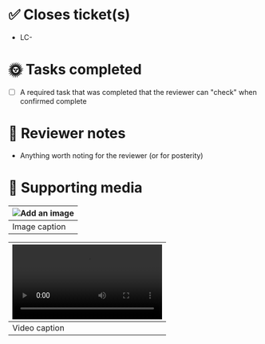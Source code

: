 # ✅ Closes ticket(s)

-   LC-

# 🌞 Tasks completed

- [ ] A required task that was completed that the reviewer can "check" when confirmed complete

# 📑 Reviewer notes

- Anything worth noting for the reviewer (or for posterity)

# 📸 Supporting media

| ![Add an image](https://loop-entity-logos.s3.us-east-2.amazonaws.com/loop-crypto-long.svg) | 
|:--| 
| Image caption |

| <video src="video-url"></video> | 
|:--| 
| Video caption |
